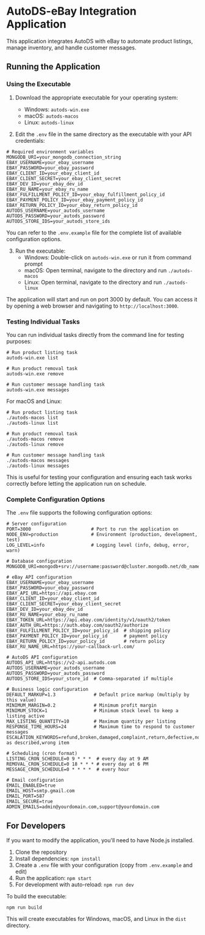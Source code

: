 # AutoDS-eBay Integration Application

This application integrates AutoDS with eBay to automate product listings, manage inventory, and handle customer messages.

## Running the Application

### Using the Executable

1. Download the appropriate executable for your operating system:
   - Windows: `autods-win.exe`
   - macOS: `autods-macos`
   - Linux: `autods-linux`

2. Edit the `.env` file in the same directory as the executable with your API credentials:

```
# Required environment variables
MONGODB_URI=your_mongodb_connection_string
EBAY_USERNAME=your_ebay_username
EBAY_PASSWORD=your_ebay_password
EBAY_CLIENT_ID=your_ebay_client_id
EBAY_CLIENT_SECRET=your_ebay_client_secret
EBAY_DEV_ID=your_ebay_dev_id
EBAY_RU_NAME=your_ebay_ru_name
EBAY_FULFILLMENT_POLICY_ID=your_ebay_fulfillment_policy_id
EBAY_PAYMENT_POLICY_ID=your_ebay_payment_policy_id
EBAY_RETURN_POLICY_ID=your_ebay_return_policy_id
AUTODS_USERNAME=your_autods_username
AUTODS_PASSWORD=your_autods_password
AUTODS_STORE_IDS=your_autods_store_ids
```

You can refer to the `.env.example` file for the complete list of available configuration options.

3. Run the executable:
   - Windows: Double-click on `autods-win.exe` or run it from command prompt
   - macOS: Open terminal, navigate to the directory and run `./autods-macos`
   - Linux: Open terminal, navigate to the directory and run `./autods-linux`

The application will start and run on port 3000 by default. You can access it by opening a web browser and navigating to `http://localhost:3000`.

### Testing Individual Tasks

You can run individual tasks directly from the command line for testing purposes:

```
# Run product listing task
autods-win.exe list

# Run product removal task
autods-win.exe remove

# Run customer message handling task
autods-win.exe messages
```

For macOS and Linux:

```
# Run product listing task
./autods-macos list
./autods-linux list

# Run product removal task
./autods-macos remove
./autods-linux remove

# Run customer message handling task
./autods-macos messages
./autods-linux messages
```

This is useful for testing your configuration and ensuring each task works correctly before letting the application run on schedule.

### Complete Configuration Options

The `.env` file supports the following configuration options:

```
# Server configuration
PORT=3000                      # Port to run the application on
NODE_ENV=production            # Environment (production, development, test)
LOG_LEVEL=info                 # Logging level (info, debug, error, warn)

# Database configuration
MONGODB_URI=mongodb+srv://username:password@cluster.mongodb.net/db_name

# eBay API configuration
EBAY_USERNAME=your_ebay_username
EBAY_PASSWORD=your_ebay_password
EBAY_API_URL=https://api.ebay.com
EBAY_CLIENT_ID=your_ebay_client_id
EBAY_CLIENT_SECRET=your_ebay_client_secret
EBAY_DEV_ID=your_ebay_dev_id
EBAY_RU_NAME=your_ebay_ru_name
EBAY_TOKEN_URL=https://api.ebay.com/identity/v1/oauth2/token
EBAY_AUTH_URL=https://auth.ebay.com/oauth2/authorize
EBAY_FULFILLMENT_POLICY_ID=your_policy_id  # shipping policy
EBAY_PAYMENT_POLICY_ID=your_policy_id      # payment policy
EBAY_RETURN_POLICY_ID=your_policy_id       # return policy
EBAY_RU_NAME_URL=https://your-callback-url.com/

# AutoDS API configuration
AUTODS_API_URL=https://v2-api.autods.com
AUTODS_USERNAME=your_autods_username
AUTODS_PASSWORD=your_autods_password
AUTODS_STORE_IDS=your_store_id  # Comma-separated if multiple

# Business logic configuration
DEFAULT_MARKUP=1.3              # Default price markup (multiply by this value)
MINIMUM_MARGIN=0.2              # Minimum profit margin
MINIMUM_STOCK=1                 # Minimum stock level to keep a listing active
MAX_LISTING_QUANTITY=10         # Maximum quantity per listing
RESPONSE_TIME_HOURS=24          # Maximum time to respond to customer messages
ESCALATION_KEYWORDS=refund,broken,damaged,complaint,return,defective,not as described,wrong item

# Scheduling (cron format)
LISTING_CRON_SCHEDULE=0 9 * * *  # every day at 9 AM
REMOVAL_CRON_SCHEDULE=0 18 * * * # every day at 6 PM
MESSAGE_CRON_SCHEDULE=0 * * * *  # every hour

# Email configuration
EMAIL_ENABLED=true
EMAIL_HOST=smtp.gmail.com
EMAIL_PORT=587
EMAIL_SECURE=true
ADMIN_EMAILS=admin@yourdomain.com,support@yourdomain.com
```

## For Developers

If you want to modify the application, you'll need to have Node.js installed.

1. Clone the repository
2. Install dependencies: `npm install`
3. Create a `.env` file with your configuration (copy from `.env.example` and edit)
4. Run the application: `npm start`
5. For development with auto-reload: `npm run dev`

To build the executable:
```
npm run build
```

This will create executables for Windows, macOS, and Linux in the `dist` directory. 